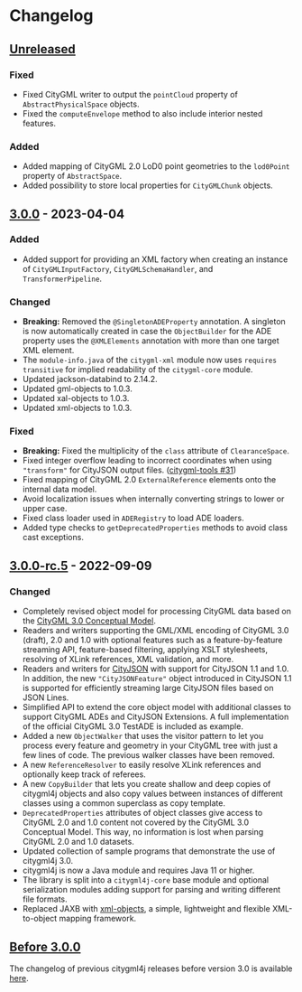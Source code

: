 # Changelog

## [Unreleased]
### Fixed
- Fixed CityGML writer to output the `pointCloud` property of `AbstractPhysicalSpace` objects.
- Fixed the `computeEnvelope` method to also include interior nested features.

### Added
- Added mapping of CityGML 2.0 LoD0 point geometries to the `lod0Point` property of `AbstractSpace`.
- Added possibility to store local properties for `CityGMLChunk` objects.

## [3.0.0] - 2023-04-04
### Added
- Added support for providing an XML factory when creating an instance of `CityGMLInputFactory`,
  `CityGMLSchemaHandler`, and `TransformerPipeline`.

### Changed
- **Breaking:** Removed the `@SingletonADEProperty` annotation. A singleton is now automatically created in case the
  `ObjectBuilder` for the ADE property uses the `@XMLElements` annotation with more than one target XML element.
- The `module-info.java` of the `citygml-xml` module now uses `requires transitive` for implied readability
  of the `citygml-core` module.
- Updated jackson-databind to 2.14.2.
- Updated gml-objects to 1.0.3.
- Updated xal-objects to 1.0.3.
- Updated xml-objects to 1.0.3.

### Fixed
- **Breaking:** Fixed the multiplicity of the `class` attribute of `ClearanceSpace`.
- Fixed integer overflow leading to incorrect coordinates when using `"transform"` for CityJSON output files.
  ([citygml-tools #31](https://github.com/citygml4j/citygml-tools/issues/31))
- Fixed mapping of CityGML 2.0 `ExternalReference` elements onto the internal data model.
- Avoid localization issues when internally converting strings to lower or upper case.
- Fixed class loader used in `ADERegistry` to load ADE loaders.
- Added type checks to `getDeprecatedProperties` methods to avoid class cast exceptions.

## [3.0.0-rc.5] - 2022-09-09
### Changed
- Completely revised object model for processing CityGML data based on the
  [CityGML 3.0 Conceptual Model](https://docs.ogc.org/is/20-010/20-010.html).
- Readers and writers supporting the GML/XML encoding of CityGML 3.0 (draft), 2.0 and 1.0 with optional features such
  as a feature-by-feature streaming API, feature-based filtering, applying XSLT stylesheets, resolving of XLink
  references, XML validation, and more.
- Readers and writers for [CityJSON](https://www.cityjson.org/) with support for CityJSON 1.1 and 1.0. In addition,
  the new `"CityJSONFeature"` object introduced in CityJSON 1.1 is supported for efficiently streaming large CityJSON
  files based on JSON Lines.
- Simplified API to extend the core object model with additional classes to support CityGML ADEs and CityJSON
  Extensions. A full implementation of the official CityGML 3.0 TestADE is included as example.
- Added a new `ObjectWalker` that uses the visitor pattern to let you process every feature and geometry in your
  CityGML tree with just a few lines of code. The previous walker classes have been removed.
- A new `ReferenceResolver` to easily resolve XLink references and optionally keep track of referees.
- A new `CopyBuilder` that lets you create shallow and deep copies of citygml4j objects and also copy values between
  instances of different classes using a common superclass as copy template.
- `DeprecatedProperties` attributes of object classes give access to CityGML 2.0 and 1.0 content not covered by the
  CityGML 3.0 Conceptual Model. This way, no information is lost when parsing CityGML 2.0 and 1.0 datasets.
- Updated collection of sample programs that demonstrate the use of citygml4j 3.0.
- citygml4j is now a Java module and requires Java 11 or higher.
- The library is split into a `citygml4j-core` base module and optional serialization modules adding support
  for parsing and writing different file formats.
- Replaced JAXB with [xml-objects](https://github.com/xmlobjects), a simple, lightweight and flexible XML-to-object
  mapping framework.

## [Before 3.0.0]
The changelog of previous citygml4j releases before version 3.0 is available
[here](https://github.com/citygml4j/citygml4j/blob/citygml4j-v2/CHANGES.md).

[Unreleased]: https://github.com/citygml4j/citygml4j/compare/v3.0.0..HEAD
[3.0.0]: https://github.com/citygml4j/citygml4j/releases/tag/v3.0.0
[3.0.0-rc.5]: https://github.com/citygml4j/citygml4j/releases/tag/v3.0.0-rc.5
[Before 3.0.0]: https://github.com/citygml4j/citygml4j/blob/citygml4j-v2/CHANGES.md
